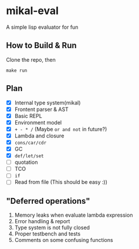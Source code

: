 # mikal-eval
A simple lisp evaluator for fun

## How to Build & Run
Clone the repo, then

`make run`

## Plan
  - [x] Internal type system(mikal)
  - [x] Frontent parser & AST
  - [x] Basic REPL
  - [x] Environment model
  - [x] `+ - * /` (Maybe `or and not` in future?)
  - [x] Lambda and closure
  - [x] `cons/car/cdr`
  - [x] GC
  - [x] `def/let/set`
  - [ ] quotation
  - [ ] TCO
  - [ ] `if`
  - [ ] Read from file (This should be easy :))

## "Deferred operations"
  1. Memory leaks when evaluate lambda expression
  2. Error handling & report
  3. Type system is not fully closed
  4. Proper testbench and tests
  5. Comments on some confusing functions
